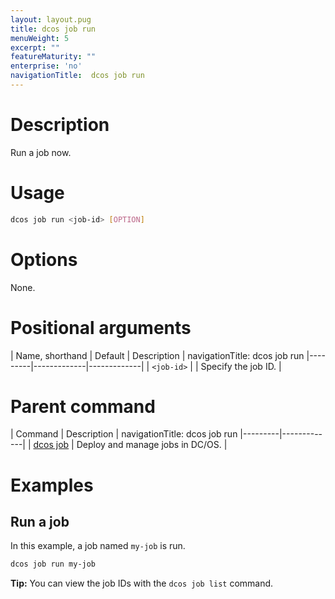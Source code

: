 ```yaml
---
layout: layout.pug
title: dcos job run
menuWeight: 5
excerpt: ""
featureMaturity: ""
enterprise: 'no'
navigationTitle:  dcos job run
---
```


<!-- This source repo for this topic is https://github.com/dcos/dcos-docs -->

    
# Description
Run a job now.

# Usage

```bash
dcos job run <job-id> [OPTION]
```

# Options

None.

# Positional arguments

| Name, shorthand | Default | Description |
navigationTitle:  dcos job run
|---------|-------------|-------------|
| `<job-id>`   |             |  Specify the job ID. |

# Parent command

| Command | Description |
navigationTitle:  dcos job run
|---------|-------------|
| [dcos job](/1.9/cli/command-reference/dcos-job/) |  Deploy and manage jobs in DC/OS. |

# Examples

## Run a job

In this example, a job named `my-job` is run.

```bash
dcos job run my-job
```

**Tip:** You can view the job IDs with the `dcos job list` command.
